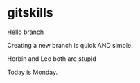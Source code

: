 # gitskills

Hello branch

Creating a new branch is quick AND simple.

Horbin and Leo both are stupid

Today is Monday.
